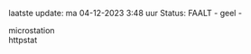 laatste update: 
ma 04-12-2023  3:48   uur 
Status: FAALT - geel - 
<div class="service Y">microstation</div><div class="service Y">httpstat</div>